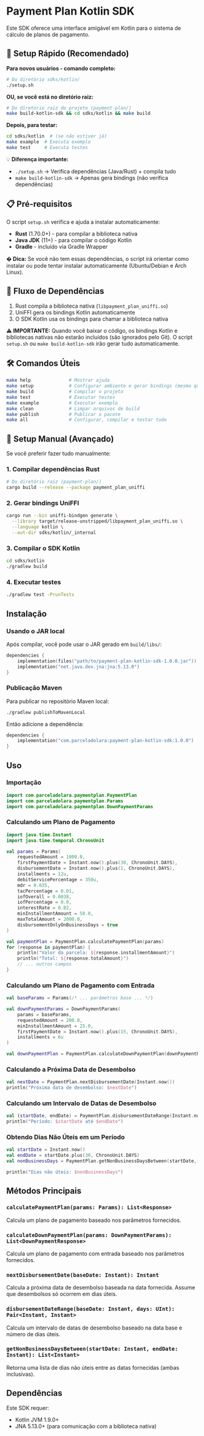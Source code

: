 # Payment Plan Kotlin SDK

Este SDK oferece uma interface amigável em Kotlin para o sistema de cálculo de planos de pagamento.

## 🚀 Setup Rápido (Recomendado)

**Para novos usuários - comando completo:**

```bash
# Do diretório sdks/kotlin/
./setup.sh
```

**OU, se você está no diretório raiz:**

```bash
# Do diretório raiz do projeto (payment-plan/)
make build-kotlin-sdk && cd sdks/kotlin && make build
```

**Depois, para testar:**

```bash
cd sdks/kotlin  # (se não estiver já)
make example  # Executa exemplo
make test     # Executa testes
```

💡 **Diferença importante:**

- `./setup.sh` → Verifica dependências (Java/Rust) + compila tudo
- `make build-kotlin-sdk` → Apenas gera bindings (não verifica dependências)

## 📋 Pré-requisitos

O script `setup.sh` verifica e ajuda a instalar automaticamente:

- **Rust** (1.70.0+) - para compilar a biblioteca nativa
- **Java JDK** (11+) - para compilar o código Kotlin
- **Gradle** - incluído via Gradle Wrapper

**� Dica:** Se você não tem essas dependências, o script irá orientar como instalar ou pode tentar instalar automaticamente (Ubuntu/Debian e Arch Linux).

## 🔧 Fluxo de Dependências

1. Rust compila a biblioteca nativa (`libpayment_plan_uniffi.so`)
2. UniFFI gera os bindings Kotlin automaticamente
3. O SDK Kotlin usa os bindings para chamar a biblioteca nativa

**⚠️ IMPORTANTE:** Quando você baixar o código, os bindings Kotlin e bibliotecas nativas não estarão incluídos (são ignorados pelo Git). O script `setup.sh` ou `make build-kotlin-sdk` irão gerar tudo automaticamente.

## 🛠️ Comandos Úteis

```bash
make help              # Mostrar ajuda
make setup             # Configurar ambiente e gerar bindings (mesmo que ./setup.sh)
make build             # Compilar o projeto
make test              # Executar testes
make example           # Executar exemplo
make clean             # Limpar arquivos de build
make publish           # Publicar o pacote
make all               # Configurar, compilar e testar tudo
```

## 📖 Setup Manual (Avançado)

Se você preferir fazer tudo manualmente:

### 1. Compilar dependências Rust

```bash
# Do diretório raiz (payment-plan/)
cargo build --release --package payment_plan_uniffi
```

### 2. Gerar bindings UniFFI

```bash
cargo run --bin uniffi-bindgen generate \
  --library target/release-unstripped/libpayment_plan_uniffi.so \
  --language kotlin \
  --out-dir sdks/kotlin/_internal
```

### 3. Compilar o SDK Kotlin

```bash
cd sdks/kotlin
./gradlew build
```

### 4. Executar testes

```bash
./gradlew test -PrunTests
```

## Instalação

### Usando o JAR local

Após compilar, você pode usar o JAR gerado em `build/libs/`:

```kotlin
dependencies {
    implementation(files("path/to/payment-plan-kotlin-sdk-1.0.0.jar"))
    implementation("net.java.dev.jna:jna:5.13.0")
}
```

### Publicação Maven

Para publicar no repositório Maven local:

```bash
./gradlew publishToMavenLocal
```

Então adicione a dependência:

```kotlin
dependencies {
    implementation("com.parceladolara:payment-plan-kotlin-sdk:1.0.0")
}
```

## Uso

### Importação

```kotlin
import com.parceladolara.paymentplan.PaymentPlan
import com.parceladolara.paymentplan.Params
import com.parceladolara.paymentplan.DownPaymentParams
```

### Calculando um Plano de Pagamento

```kotlin
import java.time.Instant
import java.time.temporal.ChronoUnit

val params = Params(
    requestedAmount = 1000.0,
    firstPaymentDate = Instant.now().plus(30, ChronoUnit.DAYS),
    disbursementDate = Instant.now().plus(1, ChronoUnit.DAYS),
    installments = 12u,
    debitServicePercentage = 350u,
    mdr = 0.035,
    tacPercentage = 0.01,
    iofOverall = 0.0038,
    iofPercentage = 0.0,
    interestRate = 0.02,
    minInstallmentAmount = 50.0,
    maxTotalAmount = 2000.0,
    disbursementOnlyOnBusinessDays = true
)

val paymentPlan = PaymentPlan.calculatePaymentPlan(params)
for (response in paymentPlan) {
    println("Valor da parcela: ${response.installmentAmount}")
    println("Total: ${response.totalAmount}")
    // ... outros campos
}
```

### Calculando um Plano de Pagamento com Entrada

```kotlin
val baseParams = Params(/* ... parâmetros base ... */)

val downPaymentParams = DownPaymentParams(
    params = baseParams,
    requestedAmount = 200.0,
    minInstallmentAmount = 25.0,
    firstPaymentDate = Instant.now().plus(15, ChronoUnit.DAYS),
    installments = 6u
)

val downPaymentPlan = PaymentPlan.calculateDownPaymentPlan(downPaymentParams)
```

### Calculando a Próxima Data de Desembolso

```kotlin
val nextDate = PaymentPlan.nextDisbursementDate(Instant.now())
println("Próxima data de desembolso: $nextDate")
```

### Calculando um Intervalo de Datas de Desembolso

```kotlin
val (startDate, endDate) = PaymentPlan.disbursementDateRange(Instant.now(), 5u)
println("Período: $startDate até $endDate")
```

### Obtendo Dias Não Úteis em um Período

```kotlin
val startDate = Instant.now()
val endDate = startDate.plus(30, ChronoUnit.DAYS)
val nonBusinessDays = PaymentPlan.getNonBusinessDaysBetween(startDate, endDate)

println("Dias não úteis: $nonBusinessDays")
```

## Métodos Principais

### `calculatePaymentPlan(params: Params): List<Response>`

Calcula um plano de pagamento baseado nos parâmetros fornecidos.

### `calculateDownPaymentPlan(params: DownPaymentParams): List<DownPaymentResponse>`

Calcula um plano de pagamento com entrada baseado nos parâmetros fornecidos.

### `nextDisbursementDate(baseDate: Instant): Instant`

Calcula a próxima data de desembolso baseada na data fornecida. Assume que desembolsos só ocorrem em dias úteis.

### `disbursementDateRange(baseDate: Instant, days: UInt): Pair<Instant, Instant>`

Calcula um intervalo de datas de desembolso baseado na data base e número de dias úteis.

### `getNonBusinessDaysBetween(startDate: Instant, endDate: Instant): List<Instant>`

Retorna uma lista de dias não úteis entre as datas fornecidas (ambas inclusivas).

## Dependências

Este SDK requer:

- Kotlin JVM 1.9.0+
- JNA 5.13.0+ (para comunicação com a biblioteca nativa)
